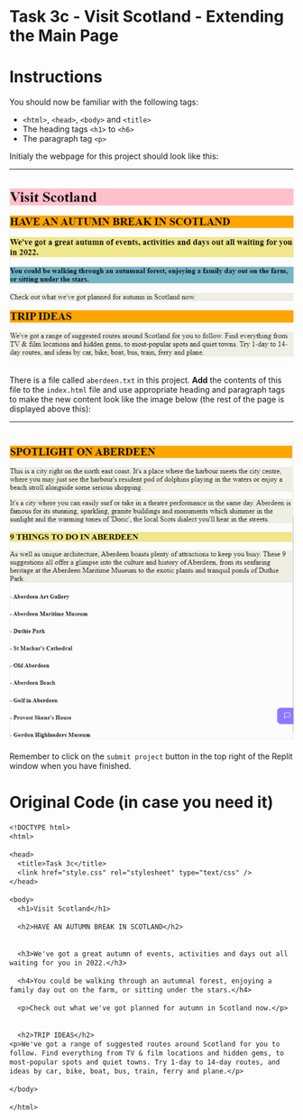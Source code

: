 # Task 3c - Visit Scotland - Extending the Main Page
# Instructions

You should now be familiar with the following tags:

- `<html>`, `<head>`, `<body>` and `<title>`
- The heading tags `<h1>` to `<h6>`
- The paragraph tag `<p>`

Initialy the webpage for this project should look like this:

---
![image](image.png)
---

There is a file called ```aberdeen.txt``` in this project. **Add** the contents of this file to the ```index.html``` file and use appropriate heading and paragraph tags to make the new content look like the image below (the rest of the page is displayed above this):

---
![image](image_2.png)
---

Remember to click on the ```submit project``` button in the top right of the Replit window when you have finished.

# Original Code (in case you need it) 

```
<!DOCTYPE html>
<html>

<head>
  <title>Task 3c</title>
  <link href="style.css" rel="stylesheet" type="text/css" />
</head>

<body>
  <h1>Visit Scotland</h1>
    
  <h2>HAVE AN AUTUMN BREAK IN SCOTLAND</h2>

  
  <h3>We've got a great autumn of events, activities and days out all waiting for you in 2022.</h3>
  
  <h4>You could be walking through an autumnal forest, enjoying a family day out on the farm, or sitting under the stars.</h4>
  
  <p>Check out what we've got planned for autumn in Scotland now.</p>

  
  <h2>TRIP IDEAS</h2>
<p>We've got a range of suggested routes around Scotland for you to follow. Find everything from TV & film locations and hidden gems, to most-popular spots and quiet towns. Try 1-day to 14-day routes, and ideas by car, bike, boat, bus, train, ferry and plane.</p>
  
</body>

</html>

```
